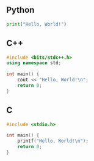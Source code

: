 ## Python

```py
print("Hello, World!")
```

## C++

```cpp
#include <bits/stdc++.h>
using namespace std;

int main() {
	cout << "Hello, World!\n";
	return 0;
}
```

## C

```c
#include <stdio.h>

int main() {
	printf("Hello, World!\n");
	return 0;
}
```